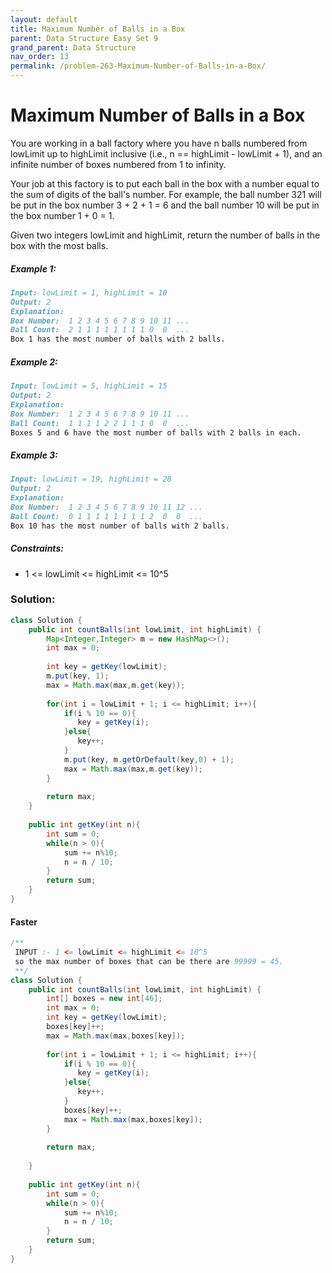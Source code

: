 ```yaml
---
layout: default
title: Maximum Number of Balls in a Box
parent: Data Structure Easy Set 9
grand_parent: Data Structure
nav_order: 13
permalink: /problem-263-Maximum-Number-of-Balls-in-a-Box/
---
```

# Maximum Number of Balls in a Box

You are working in a ball factory where you have n balls numbered from lowLimit up to highLimit inclusive (i.e., n == highLimit - lowLimit + 1), and an infinite number of boxes numbered from 1 to infinity.

Your job at this factory is to put each ball in the box with a number equal to the sum of digits of the ball's number. For example, the ball number 321 will be put in the box number 3 + 2 + 1 = 6 and the ball number 10 will be put in the box number 1 + 0 = 1.

Given two integers lowLimit and highLimit, return the number of balls in the box with the most balls.

##### Example 1:
```markdown
Input: lowLimit = 1, highLimit = 10
Output: 2
Explanation:
Box Number:  1 2 3 4 5 6 7 8 9 10 11 ...
Ball Count:  2 1 1 1 1 1 1 1 1 0  0  ...
Box 1 has the most number of balls with 2 balls.
```
##### Example 2:
````markdown
Input: lowLimit = 5, highLimit = 15
Output: 2
Explanation:
Box Number:  1 2 3 4 5 6 7 8 9 10 11 ...
Ball Count:  1 1 1 1 2 2 1 1 1 0  0  ...
Boxes 5 and 6 have the most number of balls with 2 balls in each.
````
##### Example 3:
```markdown
Input: lowLimit = 19, highLimit = 28
Output: 2
Explanation:
Box Number:  1 2 3 4 5 6 7 8 9 10 11 12 ...
Ball Count:  0 1 1 1 1 1 1 1 1 2  0  0  ...
Box 10 has the most number of balls with 2 balls.
```
##### Constraints:
* 1 <= lowLimit <= highLimit <= 10^5

### Solution:
```java
class Solution {
    public int countBalls(int lowLimit, int highLimit) {
        Map<Integer,Integer> m = new HashMap<>();
        int max = 0;
        
        int key = getKey(lowLimit);
        m.put(key, 1);
        max = Math.max(max,m.get(key));
        
        for(int i = lowLimit + 1; i <= highLimit; i++){
            if(i % 10 == 0){
               key = getKey(i); 
            }else{
               key++;
            }
            m.put(key, m.getOrDefault(key,0) + 1);
            max = Math.max(max,m.get(key));
        }
        
        return max;
    }
    
    public int getKey(int n){
        int sum = 0;
        while(n > 0){
            sum += n%10;
            n = n / 10;
        }
        return sum;
    }
}
```

#### Faster
```java
/**
 INPUT :- 1 <= lowLimit <= highLimit <= 10^5
 so the max number of boxes that can be there are 99999 = 45.
 **/
class Solution {
    public int countBalls(int lowLimit, int highLimit) {
        int[] boxes = new int[46];
        int max = 0;
        int key = getKey(lowLimit);
        boxes[key]++;
        max = Math.max(max,boxes[key]);
        
        for(int i = lowLimit + 1; i <= highLimit; i++){
            if(i % 10 == 0){
               key = getKey(i); 
            }else{
               key++;
            }
            boxes[key]++;
            max = Math.max(max,boxes[key]);
        }
        
        return max;        
        
    }
    
    public int getKey(int n){
        int sum = 0;
        while(n > 0){
            sum += n%10;
            n = n / 10;
        }
        return sum;
    }
}
```
